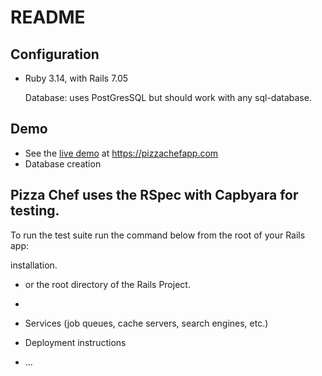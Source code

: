 # README

## Configuration
* Ruby 3.14, with Rails 7.05

  Database: uses PostGresSQL but should work with any sql-database.

## Demo
 * See the [live demo](https://pizzachefapp.com) at https://pizzachefapp.com
* Database creation

## Pizza Chef uses the RSpec with Capbyara for testing.

 To run the test suite run the command below from the root of your Rails app:

 installation.

* or the root directory of the Rails Project.
*

* Services (job queues, cache servers, search engines, etc.)

* Deployment instructions

* ...
